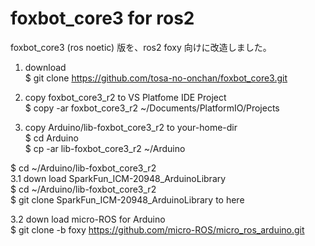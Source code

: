 # foxbot_core3 for ros2
foxbot_core3 (ros noetic) 版を、ros2 foxy 向けに改造しました。 
   
1. download  
  $ git clone https://github.com/tosa-no-onchan/foxbot_core3.git  
  
2. copy foxbot_core3_r2 to VS Platfome IDE Project  
  $ copy -ar foxbot_core3_r2 ~/Documents/PlatformIO/Projects  
  
3. copy Arduino/lib-foxbot_core3_r2 to your-home-dir  
  $ cd Arduino  
  $ cp -ar lib-foxbot_core3_r2 ~/Arduino  
  
  $ cd ~/Arduino/lib-foxbot_core3_r2  
  3.1 down load SparkFun_ICM-20948_ArduinoLibrary  
  $ cd ~/Arduino/lib-foxbot_core3_r2  
  $ git clone SparkFun_ICM-20948_ArduinoLibrary to here  
  
  3.2 down load micro-ROS for Arduino  
  $ git clone -b foxy https://github.com/micro-ROS/micro_ros_arduino.git  



